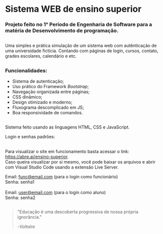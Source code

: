 # Sistema WEB de ensino superior
### Projeto feito no 1° Período de **Engenharia de Software** para a matéria de Desenvolvimento de programação.
##
Uma simples e prática simulação de um sistema web com autênticação de uma universidade fictícia. Contando com páginas de login, cursos, contato, grades escolares, calendário e etc.
##
### Funcionalidades:
* Sistema de autenticação;
* Uso prático do Framework *Bootstrap*;
* Navegação organizada entre páginas;
* CSS dinâmico;
* Design otimizado e moderno;
* Fluxograma descomplicado em JS;
* Boa responsividade de comandos.
##
Sistema feito usando as linguagens HTML, CSS e JavaScript.

Login e senhas padrões:
<br>
<br>

Para visualizar o site em funcionamento basta acessar o link: https://abre.ai/ensino-superior.
<br>
Caso queira visualizar por si mesmo, você pode baixar os arquivos e abrir com Visual Studio Code usando a extensão Live Server. 

Email: func@email.com (para o login como funcionário)
<br>
Senha: senha1
<br>
<br>
Email: user@email.com (para o login como aluno)
<br>
Senha: senha2
##
>"Educação é uma descoberta progressiva de nossa própria ignorância."
>
>-*Voltaire*
